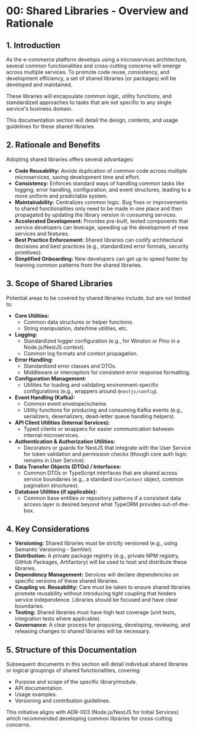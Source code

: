 # 00: Shared Libraries - Overview and Rationale

## 1. Introduction

As the e-commerce platform develops using a microservices architecture, several common functionalities and cross-cutting concerns will emerge across multiple services. To promote code reuse, consistency, and development efficiency, a set of shared libraries (or packages) will be developed and maintained.

These libraries will encapsulate common logic, utility functions, and standardized approaches to tasks that are not specific to any single service's business domain.

This documentation section will detail the design, contents, and usage guidelines for these shared libraries.

## 2. Rationale and Benefits

Adopting shared libraries offers several advantages:

*   **Code Reusability:** Avoids duplication of common code across multiple microservices, saving development time and effort.
*   **Consistency:** Enforces standard ways of handling common tasks like logging, error handling, configuration, and event structures, leading to a more uniform and predictable system.
*   **Maintainability:** Centralizes common logic. Bug fixes or improvements to shared functionalities only need to be made in one place and then propagated by updating the library version in consuming services.
*   **Accelerated Development:** Provides pre-built, tested components that service developers can leverage, speeding up the development of new services and features.
*   **Best Practice Enforcement:** Shared libraries can codify architectural decisions and best practices (e.g., standardized error formats, security primitives).
*   **Simplified Onboarding:** New developers can get up to speed faster by learning common patterns from the shared libraries.

## 3. Scope of Shared Libraries

Potential areas to be covered by shared libraries include, but are not limited to:

*   **Core Utilities:**
    *   Common data structures or helper functions.
    *   String manipulation, date/time utilities, etc.
*   **Logging:**
    *   Standardized logger configuration (e.g., for Winston or Pino in a Node.js/NestJS context).
    *   Common log formats and context propagation.
*   **Error Handling:**
    *   Standardized error classes and DTOs.
    *   Middleware or interceptors for consistent error response formatting.
*   **Configuration Management:**
    *   Utilities for loading and validating environment-specific configurations (e.g., wrappers around `@nestjs/config`).
*   **Event Handling (Kafka):**
    *   Common event envelope/schema.
    *   Utility functions for producing and consuming Kafka events (e.g., serializers, deserializers, dead-letter queue handling helpers).
*   **API Client Utilities (Internal Services):**
    *   Typed clients or wrappers for easier communication between internal microservices.
*   **Authentication & Authorization Utilities:**
    *   Decorators or guards for NestJS that integrate with the User Service for token validation and permission checks (though core auth logic remains in User Service).
*   **Data Transfer Objects (DTOs) / Interfaces:**
    *   Common DTOs or TypeScript interfaces that are shared across service boundaries (e.g., a standard `UserContext` object, common pagination structures).
*   **Database Utilities (if applicable):**
    *   Common base entities or repository patterns if a consistent data access layer is desired beyond what TypeORM provides out-of-the-box.

## 4. Key Considerations

*   **Versioning:** Shared libraries must be strictly versioned (e.g., using Semantic Versioning - SemVer).
*   **Distribution:** A private package registry (e.g., private NPM registry, GitHub Packages, Artifactory) will be used to host and distribute these libraries.
*   **Dependency Management:** Services will declare dependencies on specific versions of these shared libraries.
*   **Coupling vs. Reusability:** Care must be taken to ensure shared libraries promote reusability without introducing tight coupling that hinders service independence. Libraries should be focused and have clear boundaries.
*   **Testing:** Shared libraries must have high test coverage (unit tests, integration tests where applicable).
*   **Governance:** A clear process for proposing, developing, reviewing, and releasing changes to shared libraries will be necessary.

## 5. Structure of this Documentation

Subsequent documents in this section will detail individual shared libraries or logical groupings of shared functionalities, covering:

*   Purpose and scope of the specific library/module.
*   API documentation.
*   Usage examples.
*   Versioning and contribution guidelines.

This initiative aligns with ADR-003 (Node.js/NestJS for Initial Services) which recommended developing common libraries for cross-cutting concerns.